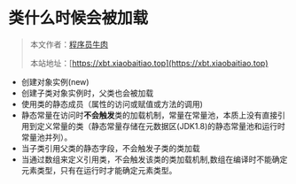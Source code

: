 # 类什么时候会被加载

> 本文作者：[程序员牛肉](https://github.com/luoye6)
>
> 本站地址：[https://xbt.xiaobaitiao.top](https://xbt.xiaobaitiao.top)

- 创建对象实例(new)
- 创建子类对象实例时，父类也会被加载
- 使用类的静态成员（属性的访问或赋值或方法的调用)
- 静态常量在访问时**不会触发**类的加载机制，常量在常量池，本质上没有直接引用到定义常量的类（静态常量存储在元数据区(JDK1.8)的静态常量池和运行时常量池并列）。
- 当子类引用父类的静态字段，不会触发子类的类加载
- 当通过数组来定义引用类，不会触发该类的类加载机制,数组在编译时不能确定元素类型，只有在运行时才能确定元素类型。
